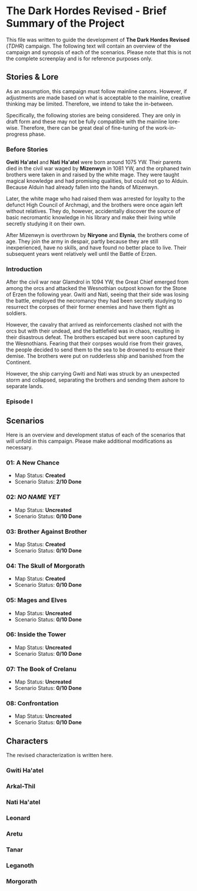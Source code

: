 # The Dark Hordes Revised - Brief Summary of the Project
This file was written to guide the development of **The Dark Hordes Revised** (*TDHR*) campaign. The following text will contain an overview of the campaign and synopsis of each of the scenarios. Please note that this is not the complete screenplay and is for reference purposes only.

## Stories & Lore
As an assumption, this campaign must follow mainline canons. However, if adjustments are made based on what is acceptable to the mainline, creative thinking may be limited. Therefore, we intend to take the in-between.

Specifically, the following stories are being considered. They are only in draft form and these may not be fully compatible with the mainline lore-wise. Therefore, there can be great deal of fine-tuning of the work-in-progress phase.

### Before Stories
**Gwiti Ha'atel** and **Nati Ha'atel** were born around 1075 YW. Their parents died in the civil war waged by **Mizenwyn** in 1081 YW, and the orphaned twin brothers were taken in and raised by the white mage. They were taught magical knowledge and had promising qualities, but could not go to Alduin. Because Alduin had already fallen into the hands of Mizenwyn.

Later, the white mage who had raised them was arrested for loyalty to the defunct High Council of Archmagi, and the brothers were once again left without relatives. They do, however, accidentally discover the source of basic necromantic knowledge in his library and make their living while secretly studying it on their own.

After Mizenwyn is overthrown by **Niryone** and **Elynia**, the brothers come of age. They join the army in despair, partly because they are still inexperienced, have no skills, and have found no better place to live. Their subsequent years went relatively well until the Battle of Erzen.

### Introduction
After the civil war near Glamdrol in 1094 YW, the Great Chief emerged from among the orcs and attacked the Wesnothian outpost known for the Stone of Erzen the following year. Gwiti and Nati, seeing that their side was losing the battle, employed the necromancy they had been secretly studying to resurrect the corpses of their former enemies and have them fight as soldiers.

However, the cavalry that arrived as reinforcements clashed not with the orcs but with their undead, and the battlefield was in chaos, resulting in their disastrous defeat. The brothers escaped but were soon captured by the Wesnothians. Fearing that their corpses would rise from their graves, the people decided to send them to the sea to be drowned to ensure their demise. The brothers were put on rudderless ship and banished from the Continent.

However, the ship carrying Gwiti and Nati was struck by an unexpected storm and collapsed, separating the brothers and sending them ashore to separate lands.

### Episode I

<Insert details here>

## Scenarios
Here is an overview and development status of each of the scenarios that will unfold in this campaign. Please make additional modifications as necessary.

### 01: A New Chance
* Map Status: **Created**
* Scenario Status: **2/10 Done**

<Insert details here>

### 02: *NO NAME YET*
* Map Status: **Uncreated**
* Scenario Status: **0/10 Done**

<Insert details here>

### 03: Brother Against Brother
* Map Status: **Created**
* Scenario Status: **0/10 Done**

<Insert details here>

### 04: The Skull of Morgorath
* Map Status: **Created**
* Scenario Status: **0/10 Done**

<Insert details here>

### 05: Mages and Elves
* Map Status: **Uncreated**
* Scenario Status: **0/10 Done**

<Insert details here>

### 06: Inside the Tower
* Map Status: **Uncreated**
* Scenario Status: **0/10 Done**

<Insert details here>

### 07: The Book of Crelanu
* Map Status: **Uncreated**
* Scenario Status: **0/10 Done**

<Insert details here>

### 08: Confrontation
* Map Status: **Uncreated**
* Scenario Status: **0/10 Done**

<Insert details here>

## Characters
The revised characterization is written here.

### Gwiti Ha'atel

<Insert details here>

### Arkal-Thil

<Insert details here>

### Nati Ha'atel

<Insert details here>

### Leonard

<Insert details here>

### Aretu

<Insert details here>

### Tanar

<Insert details here>

### Leganoth

<Insert details here>

### Morgorath

<Insert details here>
